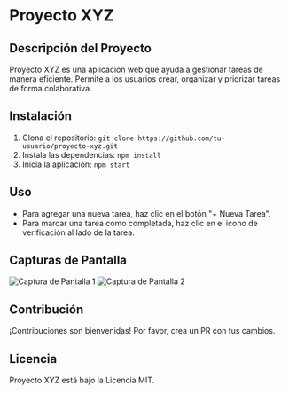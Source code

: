 # Proyecto XYZ

## Descripción del Proyecto
Proyecto XYZ es una aplicación web que ayuda a gestionar tareas de manera eficiente. Permite a los usuarios crear, organizar y priorizar tareas de forma colaborativa.

## Instalación
1. Clona el repositorio: `git clone https://github.com/tu-usuario/proyecto-xyz.git`
2. Instala las dependencias: `npm install`
3. Inicia la aplicación: `npm start`

## Uso
- Para agregar una nueva tarea, haz clic en el botón "+ Nueva Tarea".
- Para marcar una tarea como completada, haz clic en el icono de verificación al lado de la tarea.

## Capturas de Pantalla
![Captura de Pantalla 1](/screenshots/screenshot1.png)
![Captura de Pantalla 2](/screenshots/screenshot2.png)

## Contribución
¡Contribuciones son bienvenidas! Por favor, crea un PR con tus cambios.

## Licencia
Proyecto XYZ está bajo la Licencia MIT.
